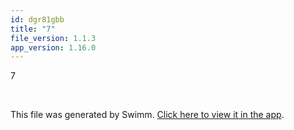 ```yaml
---
id: dgr81gbb
title: "7"
file_version: 1.1.3
app_version: 1.16.0
---
```


7

<br/>

This file was generated by Swimm. [Click here to view it in the app](https://swimm-web-app.web.app/repos/Z2l0aHViJTNBJTNBZWNvbW0lM0ElM0Ftb3NoaWtzd2ltbQ==/docs/dgr81gbb).
